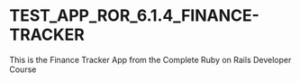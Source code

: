 # TEST_APP_ROR_6.1.4_FINANCE-TRACKER
This is the Finance Tracker App from the Complete Ruby on Rails Developer Course
